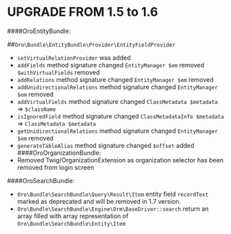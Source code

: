 UPGRADE FROM 1.5 to 1.6
=======================

####OroEntityBundle:

##`Oro\Bundle\EntityBundle\Provider\EntityFieldProvider`
- `setVirtualRelationProvider` was added
- `addFields` method signature changed
    `EntityManager $em` removed
    `$withVirtualFields` removed
- `addRelations` method signature changed
    `EntityManager $em` removed
- `addUnidirectionalRelations` method signature changed
    `EntityManager $em` removed
- `addVirtualFields` method signature changed
    `ClassMetadata $metadata` => `$className`
- `isIgnoredField` method signature changed
    `ClassMetadataInfo $metadata` => `ClassMetadata $metadata`
- `getUnidirectionalRelations` method signature changed
    `EntityManager $em` removed
- `generateTableAlias` method signature changed
    `$offset` added
####OroOrganizationBundle:
- Removed Twig/OrganizationExtension as organization selector has been removed from login screen

####OroSearchBundle:
 - `Oro\Bundle\SearchBundle\Query\Result\Item` entity field `recordText` marked as deprecated and will be removed in 1.7 version.
 - `Oro\Bundle\SearchBundle\Engine\Orm\BaseDriver::search` return an array filled with array representation of `Oro\Bundle\SearchBundle\Entity\Item`
